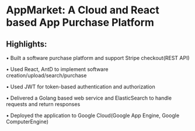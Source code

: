 # AppMarket:  A Cloud and React based App Purchase Platform
## Highlights:
• Built a software purchase platform and support Stripe checkout(REST API)

• Used React, AntD to implement software creation/upload/search/purchase

• Used JWT for token-based authentication and authorization

• Delivered a Golang based web service and ElasticSearch to handle requests and return responses

• Deployed the application to Google Cloud(Google App Engine, Google ComputerEngine)
